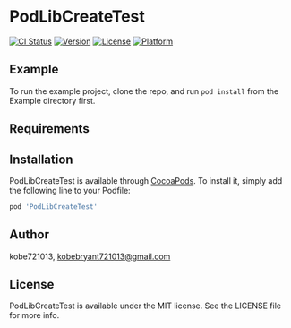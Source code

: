 # PodLibCreateTest

[![CI Status](https://img.shields.io/travis/kobe721013/PodLibCreateTest.svg?style=flat)](https://travis-ci.org/kobe721013/PodLibCreateTest)
[![Version](https://img.shields.io/cocoapods/v/PodLibCreateTest.svg?style=flat)](https://cocoapods.org/pods/PodLibCreateTest)
[![License](https://img.shields.io/cocoapods/l/PodLibCreateTest.svg?style=flat)](https://cocoapods.org/pods/PodLibCreateTest)
[![Platform](https://img.shields.io/cocoapods/p/PodLibCreateTest.svg?style=flat)](https://cocoapods.org/pods/PodLibCreateTest)

## Example

To run the example project, clone the repo, and run `pod install` from the Example directory first.

## Requirements

## Installation

PodLibCreateTest is available through [CocoaPods](https://cocoapods.org). To install
it, simply add the following line to your Podfile:

```ruby
pod 'PodLibCreateTest'
```

## Author

kobe721013, kobebryant721013@gmail.com

## License

PodLibCreateTest is available under the MIT license. See the LICENSE file for more info.
